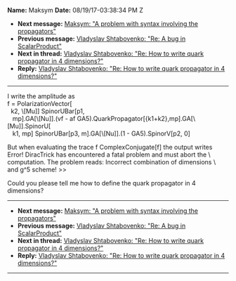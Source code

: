 **Name:** Maksym
**Date:** 08/19/17-03:38:34 PM Z

  - **Next message:** [Maksym: "A problem with syntax involving the
    propagators"](1300.html)
  - **Previous message:** [Vladyslav Shtabovenko: "Re: A bug in
    ScalarProduct"](1298.html)
  - **Next in thread:** [Vladyslav Shtabovenko: "Re: How to write quark
    propagator in 4 dimensions?"](1303.html)
  - **Reply:** [Vladyslav Shtabovenko: "Re: How to write quark
    propagator in 4 dimensions?"](1303.html)

-----

I write the amplitude as  
f = PolarizationVector[  
  k2, \\[Mu]] SpinorUBar[p1,  
   mp].GA[\\[Nu]].(vf - af
GA5).QuarkPropagator[{k1+k2},mp].GA[\\[Mu]].SpinorU[  
   k1, mp] SpinorUBar[p3, m].GA[\\[Nu]].(1 -
GA5).SpinorV[p2, 0]  

But when evaluating the trace f ComplexConjugate[f] the output
writes Error\! DiracTrick has encountered a fatal problem and must abort
the \\  
computation. The problem reads: Incorrect combination of dimensions \\  
and g^5 scheme\! \>\>  

Could you please tell me how to define the quark propagator in 4
dimensions?  

-----

  - **Next message:** [Maksym: "A problem with syntax involving the
    propagators"](1300.html)
  - **Previous message:** [Vladyslav Shtabovenko: "Re: A bug in
    ScalarProduct"](1298.html)
  - **Next in thread:** [Vladyslav Shtabovenko: "Re: How to write quark
    propagator in 4 dimensions?"](1303.html)
  - **Reply:** [Vladyslav Shtabovenko: "Re: How to write quark
    propagator in 4 dimensions?"](1303.html)

-----

